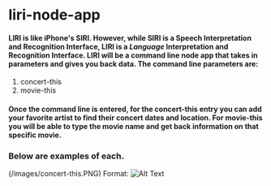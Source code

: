 # liri-node-app

#### LIRI is like iPhone's SIRI. However, while SIRI is a Speech Interpretation and Recognition Interface, LIRI is a _Language_ Interpretation and Recognition Interface. LIRI will be a command line node app that takes in parameters and gives you back data. The command line parameters are:

1. concert-this
1. movie-this

#### Once the command line is entered, for the concert-this entry you can add your favorite artist to find their concert dates and location. For movie-this you will be able to type the movie name and get back information on that specific movie.


### Below are examples of each.

(/images/concert-this.PNG)
Format: ![Alt Text](url)
